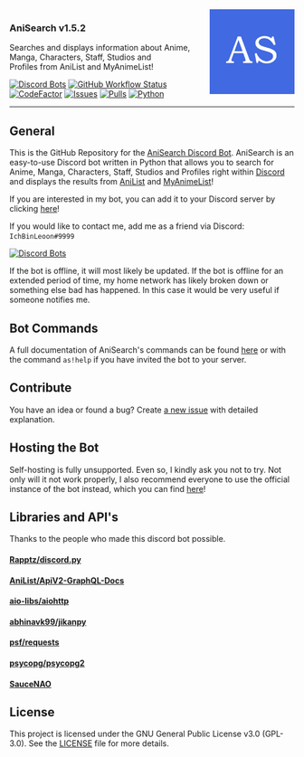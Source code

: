 <img align="right" hight="150px" width="150px" src="anisearch/assets/anisearch-logo.png">

### AniSearch v1.5.2
Searches and displays information about Anime, Manga, Characters, Staff, Studios and  
Profiles from AniList and MyAnimeList!

[![Discord Bots](https://top.gg/api/widget/status/737236600878137363.svg)](https://top.gg/bot/737236600878137363)
[![GitHub Workflow Status](https://img.shields.io/github/workflow/status/IchBinLeoon/anisearch-discord-bot/CodeQL)](https://github.com/IchBinLeoon/anisearch-discord-bot/actions)
[![CodeFactor](https://www.codefactor.io/repository/github/ichbinleoon/anisearch-discord-bot/badge)](https://www.codefactor.io/repository/github/ichbinleoon/anisearch-discord-bot)
[![Issues](https://img.shields.io/github/issues/IchBinLeoon/anisearch-discord-bot)](https://github.com/IchBinLeoon/anisearch-discord-bot/issues)
[![Pulls](https://img.shields.io/github/issues-pr/IchBinLeoon/anisearch-discord-bot)](https://github.com/IchBinLeoon/anisearch-discord-bot/issues)
[![Python](https://img.shields.io/badge/python-3.8.5-blue)](https://www.python.org/)

---

## General
This is the GitHub Repository for the [AniSearch Discord Bot](https://top.gg/bot/737236600878137363). AniSearch is an easy-to-use Discord bot written in Python that allows you to search for Anime, Manga, Characters, Staff, Studios and Profiles right within [Discord](https://discord.com/) and displays the results from [AniList](https://anilist.co) and [MyAnimeList](https://myanimelist.net/)!

If you are interested in my bot, you can add it to your Discord server by clicking [here](https://discord.com/api/oauth2/authorize?client_id=737236600878137363&permissions=83968&scope=bot)!

If you would like to contact me, add me as a friend via Discord: `IchBinLeoon#9999`

[![Discord Bots](https://top.gg/api/widget/737236600878137363.svg)](https://top.gg/bot/737236600878137363)

If the bot is offline, it will most likely be updated. If the bot is offline for an extended period of time, my home network has likely broken down or something else bad has happened. In this case it would be very useful if someone notifies me.

## Bot Commands
A full documentation of AniSearch's commands can be found [here](https://top.gg/bot/737236600878137363) or with the command `as!help` if you have invited the bot to your server.

## Contribute
You have an idea or found a bug? Create [a new issue](https://github.com/IchBinLeoon/anisearch-discord-bot/issues) with detailed explanation.

## Hosting the Bot
Self-hosting is fully unsupported. Even so, I kindly ask you not to try. Not only will it not work properly, I also recommend everyone to use the official instance of the bot instead, which you can find [here](https://top.gg/bot/737236600878137363)!

## Libraries and API's
Thanks to the people who made this discord bot possible.  
#### [Rapptz/discord.py](https://github.com/Rapptz/discord.py)  
#### [AniList/ApiV2-GraphQL-Docs](https://github.com/AniList/ApiV2-GraphQL-Docs)  
#### [aio-libs/aiohttp](https://github.com/aio-libs/aiohttp)  
#### [abhinavk99/jikanpy](https://github.com/abhinavk99/jikanpy)  
#### [psf/requests](https://github.com/psf/requests)  
#### [psycopg/psycopg2](https://github.com/psycopg/psycopg2)  
#### [SauceNAO](https://saucenao.com)  

## License
This project is licensed under the GNU General Public License v3.0 (GPL-3.0). See the [LICENSE](https://github.com/IchBinLeoon/anisearch-discord-bot/blob/master/LICENSE) file for more details.
